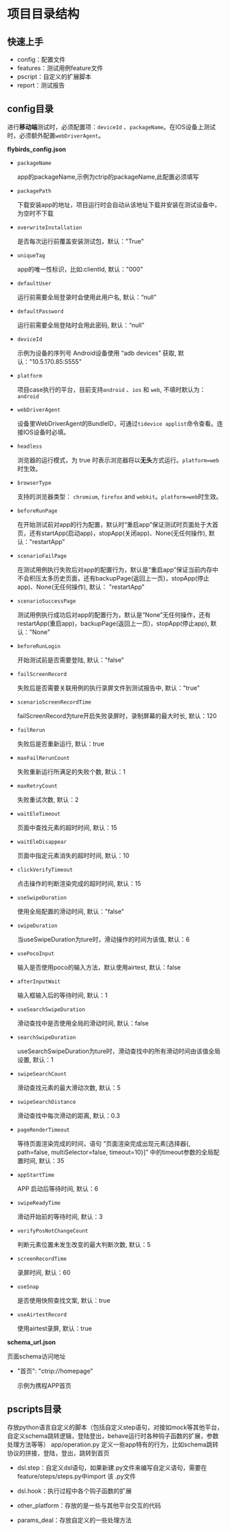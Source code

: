 # 项目目录结构

## 快速上手

- config：配置文件
- features：测试用例feature文件
- pscript：自定义的扩展脚本
- report：测试报告

## config目录

进行**移动端**测试时，必须配置项：`deviceId` 、`packageName`。在IOS设备上测试时，必须额外配置`webDriverAgent`。

**flybirds_config.json**

- `packageName` 

  app的packageName,示例为ctrip的packageName,此配置必须填写

- `packagePath`

  下载安装app的地址，项目运行时会自动从该地址下载并安装在测试设备中，为空时不下载

- `overwriteInstallation`

  是否每次运行前覆盖安装测试包，默认："True"

- `uniqueTag`

  app的唯一性标识，比如:clientId, 默认："000"

- `defaultUser` 

  运行前需要全局登录时会使用此用户名, 默认：“null”

- `defaultPassword` 

  运行前需要全局登陆时会用此密码, 默认：“null”

- `deviceId` 

  示例为设备的序列号  Android设备使用 “adb devices” 获取, 默认："10.5.170.85:5555"

- `platform` 

    项目case执行的平台，目前支持`android` 、`ios` 和 `web`, 不填时默认为：`android`
  
- `webDriverAgent` 

  设备里WebDriverAgent的BundleID，可通过`tidevice applist`命令查看。连接IOS设备时必填。

- `headless` 

	浏览器的运行模式，为 true 时表示浏览器将以**无头**方式运行。`platform=web`时生效。

- `browserType` 

	支持的浏览器类型： `chromium`, `firefox` and `webkit`。`platform=web`时生效。

- `beforeRunPage` 

  在开始测试前对app的行为配置，默认时“重启app”保证测试时页面处于大首页，还有startApp(启动app)，stopApp(关闭app)、None(无任何操作), 默认："restartApp"

- `scenarioFailPage`

  在测试用例执行失败后对app的配置行为，默认是“重启app”保证当前内存中不会积压太多历史页面，还有backupPage(返回上一页)，stopApp(停止app)、None(无任何操作), 默认： "restartApp"

- `scenarioSuccessPage` 

  测试用例执行成功后对app的配置行为，默认是“None”无任何操作，还有restartApp(重启app)，backupPage(返回上一页)，stopApp(停止app), 默认："None"

- `beforeRunLogin` 

  开始测试前是否需要登陆, 默认："false"
  
- `failScreenRecord` 

  失败后是否需要关联用例的执行录屏文件到测试报告中, 默认："true"
  
- `scenarioScreenRecordTime` 

  failScreenRecord为ture开启失败录屏时，录制屏幕的最大时长, 默认：120
  
- `failRerun` 

  失败后是否重新运行, 默认：true
  
- `maxFailRerunCount` 

  失败重新运行所满足的失败个数, 默认：1
  
- `maxRetryCount` 

  失败重试次数, 默认：2

- `waitEleTimeout` 

  页面中查找元素的超时时间, 默认：15
  
- `waitEleDisappear` 

  页面中指定元素消失的超时时间, 默认：10
  
- `clickVerifyTimeout` 

  点击操作的判断渲染完成的超时时间, 默认：15
  
- `useSwipeDuration` 

  使用全局配置的滑动时间, 默认："false"
  
- `swipeDuration` 

  当useSwipeDuration为ture时，滑动操作的时间为该值, 默认：6
  
- `usePocoInput` 

  输入是否使用poco的输入方法，默认使用airtest, 默认：false
  
- `afterInputWait` 

  输入框输入后的等待时间, 默认：1
  
- `useSearchSwipeDuration`

  滑动查找中是否使用全局的滑动时间, 默认：false
  
- `searchSwipeDuration`

  useSearchSwipeDuration为ture时，滑动查找中的所有滑动时间由该值全局设置, 默认：1

- `swipeSearchCount` 

  滑动查找元素的最大滑动次数, 默认：5

- `swipeSearchDistance` 

  滑动查找中每次滑动的距离, 默认：0.3
  
- `pageRenderTimeout` 

  等待页面渲染完成的时间，语句 “页面渲染完成出现元素[选择器{, path=false, multiSelector=false, timeout=10}]” 中的timeout参数的全局配置时间, 默认：35
  
- `appStartTime` 

  APP 启动后等待时间, 默认：6
  
- `swipeReadyTime` 

  滑动开始前的等待时间, 默认：3
  
- `verifyPosNotChangeCount`

  判断元素位置未发生改变的最大判断次数, 默认：5
  
- `screenRecordTime` 

  录屏时间, 默认：60
  
- `useSnap`

  是否使用快照查找文案, 默认：true
  
- `useAirtestRecord` 

  使用airtest录屏, 默认：true

**schema_url.json**

页面schema访问地址

- "首页": "ctrip://homepage"

  示例为携程APP首页


## pscripts目录

存放python语言自定义的脚本（包括自定义step语句，对接如mock等其他平台，自定义schema跳转逻辑，登陆登出，behave运行时各种钩子函数的扩展，参数处理方法等等）
app/operation.py 定义一些app特有的行为，比如schema跳转协议的拼接，登陆，登出，跳转到首页

- dsl.step：自定义dsl语句，如果新建.py文件来编写自定义语句，需要在feature/steps/steps.py中import 该 .py文件

- dsl.hook：执行过程中各个钩子函数的扩展

- other_platform：存放的是一些与其他平台交互的代码

- params_deal：存放自定义的一些处理方法

